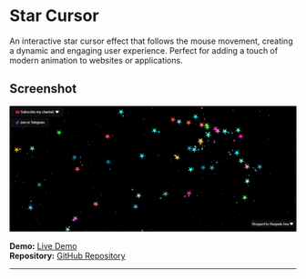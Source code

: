 # Star Cursor

An interactive star cursor effect that follows the mouse movement, creating a dynamic and engaging user experience. Perfect for adding a touch of modern animation to websites or applications.

## Screenshot

<img src="https://github.com/haripadajena/modern-html-ui-designs/blob/main/star-cursor/Star_Cursor.PNG" alt="Description" style="max-width: 100%; height: auto;"/>
 
**Demo:** [Live Demo](https://haripadajena.github.io/modern-html-ui-designs/star-cursor)  
**Repository:** [GitHub Repository](https://github.com/haripadajena/modern-html-ui-designs/tree/main/star-cursor)

---
